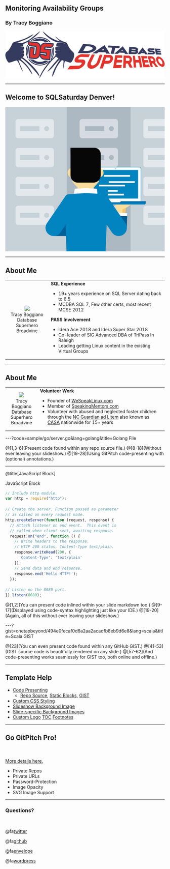 ## Monitoring Availability Groups

### By Tracy Boggiano

![ImageLargeLogo](assets/image/largelogo.jpg)

---
## Welcome to SQLSaturday Denver!
![ImageWelcome](assets/image/welcome.jpg)

---
## About Me
<table>
  <tr>
    <td align=center valign=center>
      <img src="https://github.com/tboggiano/MonitoringAGs/tree/master/assets/image/avatar.png"><br>
      Tracy Boggiano<br>
      Database Superhero<br>
      Broadvine
    </td>
    <td>
      <b>SQL Experience</b>
      <ul>
        <li>19+ years experience on SQL Server dating back to 6.5</li>
        <li>MCDBA SQL 7, Few other certs, most recent MCSE 2012</li>
      </ul>
      <b>PASS Involvement</b>
      <ul>
        <li>Idera Ace 2018 and Idera Super Star 2018</li>
        <li>Co-leader of SIG Advanced DBA of TriPass In Raleigh</li>
        <li>Leading getting Linux content in the existing Virtual Groups</li>
      </ul>
    </td>
  </tr>
</table>

---
## About Me
<table>
  <tr>
    <td align=center valign=center>
      <img src="https://i0.wp.com/tracyboggiano.com/wp-content/uploads/2017/11/Tracy_Boggianos-e1511173716238.png?resize=300%2C256&ssl=1"><br>
      Tracy Boggiano<br>
      Database Superhero<br>
      Broadvine
    </td>
    <td>
      <b>Volunteer Work</b>
      <ul>
        <li>Founder of <a href="http://WeSpeakLinux.com">WeSpeakLinux.com</a></li>
        <li>Member of <a href="http://SpeakingMentors.com">SpeakingMentors.com</a></li>
        <li>Volunteer with abused and neglected foster children through the <a href="http://volunteerforgal.org">NC Guardian ad Litem</a> also known as <a href="http://casaforchildren.org">CASA</a> nationwide for 15+ years</li>
      </ul>
    </td>
  </tr>
</table>

---?code=sample/go/server.go&lang=golang&title=Golang File

@[1,3-6](Present code found within any repo source file.)
@[8-18](Without ever leaving your slideshow.)
@[19-28](Using GitPitch code-presenting with (optional) annotations.)

---

@title[JavaScript Block]

<p><span class="slide-title">JavaScript Block</span></p>

```javascript
// Include http module.
var http = require("http");

// Create the server. Function passed as parameter
// is called on every request made.
http.createServer(function (request, response) {
  // Attach listener on end event.  This event is
  // called when client sent, awaiting response.
  request.on("end", function () {
    // Write headers to the response.
    // HTTP 200 status, Content-Type text/plain.
    response.writeHead(200, {
      'Content-Type': 'text/plain'
    });
    // Send data and end response.
    response.end('Hello HTTP!');
  });

// Listen on the 8080 port.
}).listen(8080);
```

@[1,2](You can present code inlined within your slide markdown too.)
@[9-17](Displayed using code-syntax highlighting just like your IDE.)
@[19-20](Again, all of this without ever leaving your slideshow.)

---?gist=onetapbeyond/494e0fecaf0d6a2aa2acadfb8eb9d6e8&lang=scala&title=Scala GIST

@[23](You can even present code found within any GitHub GIST.)
@[41-53](GIST source code is beautifully rendered on any slide.)
@[57-62](And code-presenting works seamlessly for GIST too, both online and offline.)

---

## Template Help

- [Code Presenting](https://github.com/gitpitch/gitpitch/wiki/Code-Presenting)
  + [Repo Source](https://github.com/gitpitch/gitpitch/wiki/Code-Delimiter-Slides), [Static Blocks](https://github.com/gitpitch/gitpitch/wiki/Code-Slides), [GIST](https://github.com/gitpitch/gitpitch/wiki/GIST-Slides) 
- [Custom CSS Styling](https://github.com/gitpitch/gitpitch/wiki/Slideshow-Custom-CSS)
- [Slideshow Background Image](https://github.com/gitpitch/gitpitch/wiki/Background-Setting)
- [Slide-specific Background Images](https://github.com/gitpitch/gitpitch/wiki/Image-Slides#background)
- [Custom Logo](https://github.com/gitpitch/gitpitch/wiki/Logo-Setting) [TOC](https://github.com/gitpitch/gitpitch/wiki/Table-of-Contents) [Footnotes](https://github.com/gitpitch/gitpitch/wiki/Footnote-Setting)

---

## Go GitPitch Pro!

<br>
<div class="left">
    <i class="fa fa-user-secret fa-5x" aria-hidden="true"> </i><br>
    <a href="https://gitpitch.com/pro-features" class="pro-link">
    More details here.</a>
</div>
<div class="right">
    <ul>
        <li>Private Repos</li>
        <li>Private URLs</li>
        <li>Password-Protection</li>
        <li>Image Opacity</li>
        <li>SVG Image Support</li>
    </ul>
</div>

---

### Questions?

<br>

@fa[twitter](@TracyBoggiano)

@fa[github](github.com/tboggiano)

@fa[envelope](tracy@tracyboggiano.com)

@fa[wordpress](databasesuperhero.com)